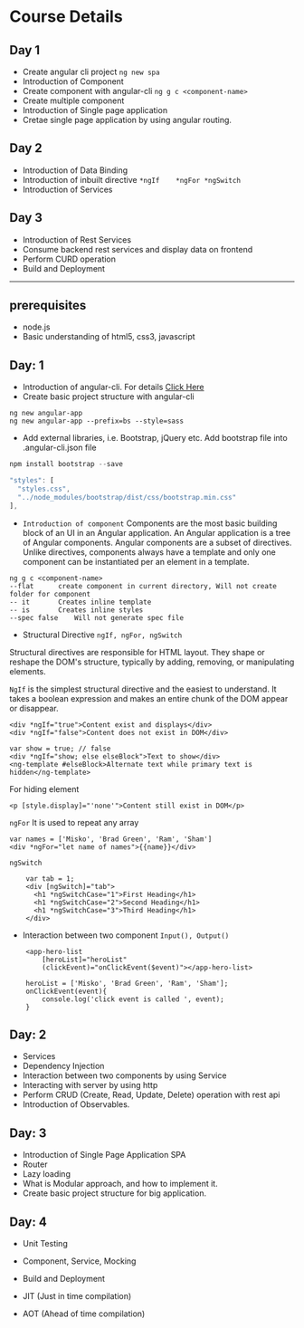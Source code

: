 # Course Details
## Day 1
* Create angular cli project
`ng new spa`
* Introduction of Component
* Create component with angular-cli
`ng g c <component-name>`
* Create multiple component
* Introduction of Single page application
* Cretae single page application by using angular routing.

## Day 2
* Introduction of Data Binding
* Introduction of inbuilt directive
`*ngIf    *ngFor *ngSwitch`
* Introduction of Services

## Day 3
* Introduction of Rest Services
* Consume backend rest services and display data on frontend
* Perform CURD operation
* Build and Deployment
--------------------------
## prerequisites
* node.js
* Basic understanding of html5, css3, javascript
## Day: 1
* Introduction of angular-cli. For details  [Click Here](https://github.com/DineshChopra/AngularNinja/blob/master/cli-help.md)
* Create basic project structure with angular-cli
```
ng new angular-app
ng new angular-app --prefix=bs --style=sass
```
* Add external libraries, i.e. Bootstrap, jQuery etc.
Add bootstrap file into .angular-cli.json file
```javascript
npm install bootstrap --save

"styles": [
  "styles.css",
  "../node_modules/bootstrap/dist/css/bootstrap.min.css"
],
```
* `Introduction of component`
Components are the most basic building block of an UI in an Angular application. An Angular application is a tree of Angular components. Angular components are a subset of directives. Unlike directives, components always have a template and only one component can be instantiated per an element in a template.
```
ng g c <component-name>
--flat      create component in current directory, Will not create folder for component
-- it       Creates inline template
-- is       Creates inline styles
--spec false    Will not generate spec file
```
* Structural Directive `ngIf, ngFor, ngSwitch`

Structural directives are responsible for HTML layout. They shape or reshape the DOM's structure, typically by adding, removing, or manipulating elements.

`NgIf` is the simplest structural directive and the easiest to understand. It takes a boolean expression and makes an entire chunk of the DOM appear or disappear.
```
<div *ngIf="true">Content exist and displays</div>
<div *ngIf="false">Content does not exist in DOM</div>

var show = true; // false
<div *ngIf="show; else elseBlock">Text to show</div>
<ng-template #elseBlock>Alternate text while primary text is hidden</ng-template>
```
For hiding element
```
<p [style.display]="'none'">Content still exist in DOM</p>
```

`ngFor` It is used to repeat any array
```
var names = ['Misko', 'Brad Green', 'Ram', 'Sham']
<div *ngFor="let name of names">{{name}}</div>
```
`ngSwitch` 
```
    var tab = 1;
    <div [ngSwitch]="tab">
      <h1 *ngSwitchCase="1">First Heading</h1>
      <h1 *ngSwitchCase="2">Second Heading</h1>
      <h1 *ngSwitchCase="3">Third Heading</h1>
    </div>
```
* Interaction between two component `Input(), Output()`
```
    <app-hero-list
        [heroList]="heroList"
        (clickEvent)="onClickEvent($event)"></app-hero-list>

    heroList = ['Misko', 'Brad Green', 'Ram', 'Sham'];
    onClickEvent(event){
        console.log('click event is called ', event);
    }
```

## Day: 2
* Services
* Dependency Injection
* Interaction between two components by using Service
* Interacting with server by using http
* Perform CRUD (Create, Read, Update, Delete) operation with rest api
* Introduction of Observables.

## Day: 3
* Introduction of Single Page Application SPA
* Router
* Lazy loading
* What is Modular approach, and how to implement it.
* Create basic project structure for big application.

## Day: 4
* Unit Testing
* Component, Service, Mocking

* Build and Deployment
* JIT (Just in time compilation)
* AOT (Ahead of time compilation)